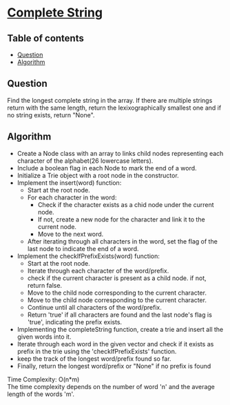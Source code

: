 # [Complete String](https://www.codingninjas.com/studio/problems/complete-string_8230849?challengeSlug=striver-sde-challenge&leftPanelTab=0)

## Table of contents

- [Question](#question)
- [Algorithm](#algorithm)

## Question
Find the longest complete string in the array. If there are multiple strings return with the same length, return the lexixographically smallest one and if no string exists, return "None".

## Algorithm
- Create a Node class with an array to links child nodes representing each character of the alphabet(26 lowercase letters).
- Include a boolean flag in each Node to mark the end of a word.
- Initialize a Trie object with a root node in the constructor.
- Implement the insert(word) function:
    - Start at the root node.
    - For each character in the word:
        - Check if the character exists as a chid node under the current node.
        - If not, create a new node for the character and link it to the current node.
        - Move to the next word.
    - After iterating through all characters in the word, set the flag of the last node to indicate the end of a word.
- Implement the checkIfPrefixExists(word) function:
    - Start at the root node.
    - Iterate through each character of the word/prefix.
    - check if the current character is present as a child node. if not, return false.
    - Move to the child node corresponding to the current character.
    - Move to the child node corresponding to the current character.
    - Continue until all characters of the word/prefix. 
    - Return 'true' if all characters are found and the last node's flag is 'true', indicating the prefix exists.
- Implementing the completeString function, create a trie and insert all the given words into it.
- Iterate through each word in the given vector and check if it exists as prefix in the trie using the 'checkIfPrefixExists' function.
- keep the track of the longest word/prefix found so far.
- Finally, return the longest word/prefix or "None" if no prefix is found

Time Complexity: O(n*m) </br>
The time complexity depends on the number of word 'n' and the average length of the words 'm'.
